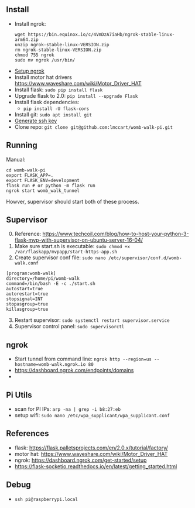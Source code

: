 ## Install
* Install ngrok:
  ```
  wget https://bin.equinox.io/c/4VmDzA7iaHb/ngrok-stable-linux-arm64.zip
  unzip ngrok-stable-linux-VERSION.zip
  rm ngrok-stable-linux-VERSION.zip
  chmod 755 ngrok
  sudo mv ngrok /usr/bin/
  ```
* [Setup ngrok](https://dashboard.ngrok.com/get-started/setup)
* Install motor hat drivers https://www.waveshare.com/wiki/Motor_Driver_HAT
* Install flask: `sudo pip install flask`
* Upgrade flask to 2.0: `pip install --upgrade Flask`
* Install flask dependencies: 
  * `pip install -U flask-cors`
* Install git: `sudo apt install git`
* [Generate ssh key](https://docs.github.com/en/authentication/connecting-to-github-with-ssh/generating-a-new-ssh-key-and-adding-it-to-the-ssh-agent)
* Clone repo: `git clone git@github.com:lmccart/womb-walk-pi.git`


## Running
Manual:
```
cd womb-walk-pi
export FLASK_APP=.
export FLASK_ENV=development
flask run # or python -m flask run
ngrok start womb_walk_tunnel
```
Howver, supervisor should start both of these process.

## Supervisor
0. Reference: https://www.techcoil.com/blog/how-to-host-your-python-3-flask-mvp-with-supervisor-on-ubuntu-server-16-04/
1. Make sure start.sh is executable: `sudo chmod +x /var/flaskapp/mvpapp/start-https-app.sh`
2. Create supervisor conf file: `sudo nano /etc/supervisor/conf.d/womb-walk.conf`
```
[program:womb-walk]
directory=/home/pi/womb-walk
command=/bin/bash -E -c ./start.sh
autostart=true
autorestart=true
stopsignal=INT
stopasgroup=true
killasgroup=true
```
3. Restart supervisor: `sudo systemctl restart supervisor.service`
4. Supervisor control panel: `sudo supervisorctl`

## ngrok
* Start tunnel from command line: `ngrok http --region=us --hostname=womb-walk.ngrok.io 80`
* https://dashboard.ngrok.com/endpoints/domains
* 


## Pi Utils
* scan for PI IPs: `arp -na | grep -i b8:27:eb`
* setup wifi: `sudo nano /etc/wpa_supplicant/wpa_supplicant.conf`

## References
* flask: https://flask.palletsprojects.com/en/2.0.x/tutorial/factory/
* motor hat: https://www.waveshare.com/wiki/Motor_Driver_HAT
* ngrok: https://dashboard.ngrok.com/get-started/setup
* https://flask-socketio.readthedocs.io/en/latest/getting_started.html

## Debug
* `ssh pi@raspberrypi.local`
